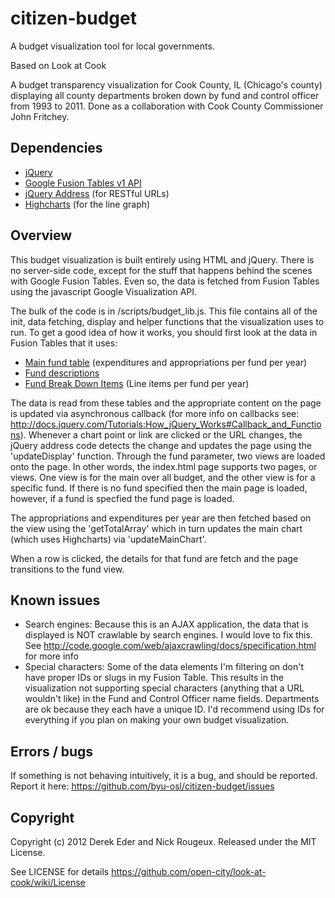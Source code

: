 citizen-budget
==============

A budget visualization tool for local governments.

Based on Look at Cook

A budget transparency visualization for Cook County, IL (Chicago's county) displaying all county departments broken down by fund and control officer from 1993 to 2011. Done as a collaboration with Cook County Commissioner John Fritchey.

Dependencies
------------

- [jQuery](http://jquery.com)
- [Google Fusion Tables v1 API](https://developers.google.com/fusiontables/docs/v1/getting_started)
- [jQuery Address](http://www.asual.com/jquery/address/) (for RESTful URLs)
- [Highcharts](http://www.highcharts.com/) (for the line graph)

Overview
--------

This budget visualization is built entirely using HTML and jQuery. There is no server-side code, except for the stuff that happens behind the scenes with Google Fusion Tables. Even so, the data is fetched from Fusion Tables using the javascript Google Visualization API.

The bulk of the code is in /scripts/budget_lib.js. This file contains all of the init, data fetching, display and helper functions that the visualization uses to run. To get a good idea of how it works, you should first look at the data in Fusion Tables that it uses:

 - [Main fund table](https://www.google.com/fusiontables/DataSource?docid=1WAx1a_FduyZIme5LG2LwkLgoqKfXahlagTctJ_o) (expenditures and appropriations per fund per year)
 - [Fund descriptions](https://www.google.com/fusiontables/DataSource?docid=1qrXUrlwMlihxJiBDLcLQFE5w-4lvrR3YWcuj2EE)
 - [Fund Break Down Items](https://www.google.com/fusiontables/DataSource?docid=1WAx1a_FduyZIme5LG2LwkLgoqKfXahlagTctJ_o) (Line items per fund per year)

The data is read from these tables and the appropriate content on the page is updated via asynchronous callback (for more info on callbacks see: http://docs.jquery.com/Tutorials:How_jQuery_Works#Callback_and_Functions). Whenever a chart point or link are clicked or the URL changes, the jQuery address code detects the change and updates the page using the 'updateDisplay' function. Through the fund parameter, two views are loaded onto the page.  In other words, the index.html page supports two pages, or views.  One view is for the main over all budget, and the other view is for a specific fund.  If there is no fund specified then the main page is loaded, however, if a fund is specfied the fund page is loaded.

The appropriations and expenditures per year are then fetched based on the view using the 'getTotalArray' which in turn updates the main chart (which uses Highcharts) via 'updateMainChart'. 

When a row is clicked, the details for that fund are fetch and the page transitions to the fund view.

Known issues
------------

 - Search engines: Because this is an AJAX application, the data that is displayed is NOT crawlable by search engines. I would love to fix this. See http://code.google.com/web/ajaxcrawling/docs/specification.html for more info
 - Special characters: Some of the data elements I'm filtering on don't have proper IDs or slugs in my Fusion Table. This results in the visualization not supporting special characters (anything that a URL wouldn't like) in the Fund and Control Officer name fields. Departments are ok because they each have a unique ID. I'd recommend using IDs for everything if you plan on making your own budget visualization.

Errors / bugs
-------------

If something is not behaving intuitively, it is a bug, and should be reported.
Report it here: https://github.com/byu-osl/citizen-budget/issues


Copyright
---------

Copyright (c) 2012 Derek Eder and Nick Rougeux. Released under the MIT License.

See LICENSE for details https://github.com/open-city/look-at-cook/wiki/License
